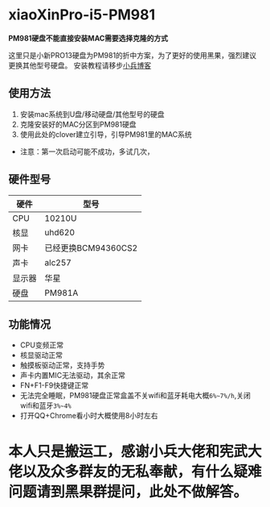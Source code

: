 # xiaoXinPro-i5-PM981
**PM981硬盘不能直接安装MAC需要选择克隆的方式**

这里只是小新PRO13硬盘为PM981的折中方案，为了更好的使用黑果，强烈建议更换其他型号硬盘。
安装教程请移步[小兵博客](https://blog.daliansky.net/Lenovo-Xiaoxin-PRO-13-2019-and-macOS-Catalina-Installation-Tutorial.html)

使用方法
---
1. 安装mac系统到U盘/移动硬盘/其他型号的硬盘
2. 克隆安装好的MAC分区到PM981硬盘
3. 使用此处的clover建立引导，引导PM981里的MAC系统

* 注意：第一次启动可能不成功，多试几次，

硬件型号
---

|硬件|型号|
| --- | --- |
|CPU|10210U|
|核显|uhd620|
|网卡|已经更换BCM94360CS2|
|声卡|alc257|
|显示器|华星|
|硬盘|PM981A|

功能情况
---
* CPU变频正常
* 核显驱动正常
* 触摸板驱动正常，支持手势
* 声卡内置MIC无法驱动，其余正常
* FN+F1-F9快捷键正常
* 无法完全睡眠，PM981硬盘正常盒盖不关wifi和蓝牙耗电大概`6%~7%/h`,关闭wifi和蓝牙`3%~4%`
* 打开QQ+Chrome看小时大概使用8小时左右


# 本人只是搬运工，感谢小兵大佬和宪武大佬以及众多群友的无私奉献，有什么疑难问题请到黑果群提问，此处不做解答。